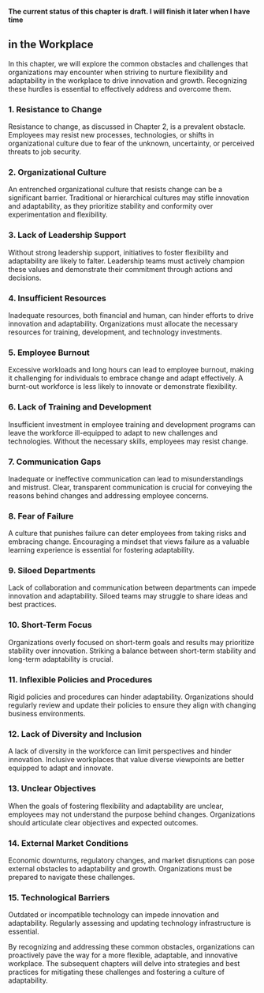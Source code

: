 **The current status of this chapter is draft. I will finish it later when I have time**

in the Workplace
----------------

In this chapter, we will explore the common obstacles and challenges that organizations may encounter when striving to nurture flexibility and adaptability in the workplace to drive innovation and growth. Recognizing these hurdles is essential to effectively address and overcome them.

### **1. Resistance to Change**

Resistance to change, as discussed in Chapter 2, is a prevalent obstacle. Employees may resist new processes, technologies, or shifts in organizational culture due to fear of the unknown, uncertainty, or perceived threats to job security.

### **2. Organizational Culture**

An entrenched organizational culture that resists change can be a significant barrier. Traditional or hierarchical cultures may stifle innovation and adaptability, as they prioritize stability and conformity over experimentation and flexibility.

### **3. Lack of Leadership Support**

Without strong leadership support, initiatives to foster flexibility and adaptability are likely to falter. Leadership teams must actively champion these values and demonstrate their commitment through actions and decisions.

### **4. Insufficient Resources**

Inadequate resources, both financial and human, can hinder efforts to drive innovation and adaptability. Organizations must allocate the necessary resources for training, development, and technology investments.

### **5. Employee Burnout**

Excessive workloads and long hours can lead to employee burnout, making it challenging for individuals to embrace change and adapt effectively. A burnt-out workforce is less likely to innovate or demonstrate flexibility.

### **6. Lack of Training and Development**

Insufficient investment in employee training and development programs can leave the workforce ill-equipped to adapt to new challenges and technologies. Without the necessary skills, employees may resist change.

### **7. Communication Gaps**

Inadequate or ineffective communication can lead to misunderstandings and mistrust. Clear, transparent communication is crucial for conveying the reasons behind changes and addressing employee concerns.

### **8. Fear of Failure**

A culture that punishes failure can deter employees from taking risks and embracing change. Encouraging a mindset that views failure as a valuable learning experience is essential for fostering adaptability.

### **9. Siloed Departments**

Lack of collaboration and communication between departments can impede innovation and adaptability. Siloed teams may struggle to share ideas and best practices.

### **10. Short-Term Focus**

Organizations overly focused on short-term goals and results may prioritize stability over innovation. Striking a balance between short-term stability and long-term adaptability is crucial.

### **11. Inflexible Policies and Procedures**

Rigid policies and procedures can hinder adaptability. Organizations should regularly review and update their policies to ensure they align with changing business environments.

### **12. Lack of Diversity and Inclusion**

A lack of diversity in the workforce can limit perspectives and hinder innovation. Inclusive workplaces that value diverse viewpoints are better equipped to adapt and innovate.

### **13. Unclear Objectives**

When the goals of fostering flexibility and adaptability are unclear, employees may not understand the purpose behind changes. Organizations should articulate clear objectives and expected outcomes.

### **14. External Market Conditions**

Economic downturns, regulatory changes, and market disruptions can pose external obstacles to adaptability and growth. Organizations must be prepared to navigate these challenges.

### **15. Technological Barriers**

Outdated or incompatible technology can impede innovation and adaptability. Regularly assessing and updating technology infrastructure is essential.

By recognizing and addressing these common obstacles, organizations can proactively pave the way for a more flexible, adaptable, and innovative workplace. The subsequent chapters will delve into strategies and best practices for mitigating these challenges and fostering a culture of adaptability.

